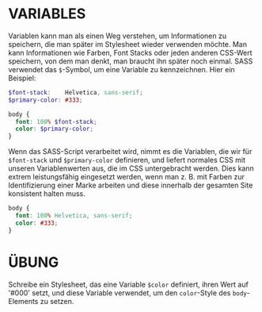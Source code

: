 # VARIABLES

Variablen kann man als einen Weg verstehen, um Informationen zu speichern, die man später im Stylesheet wieder verwenden möchte. Man kann Informationen wie Farben, Font Stacks oder jeden anderen CSS-Wert speichern, von dem man denkt, man braucht ihn später noch einmal. SASS verwendet das `$`-Symbol, um eine Variable zu kennzeichnen. Hier ein Beispiel:

```scss
$font-stack:    Helvetica, sans-serif;
$primary-color: #333;

body {
  font: 100% $font-stack;
  color: $primary-color;
}
```

Wenn das SASS-Script verarbeitet wird, nimmt es die Variablen, die wir für `$font-stack` und `$primary-color` definieren, und liefert normales CSS mit unseren Variablenwerten aus, die im CSS untergebracht werden. Dies kann extrem leistungsfähig eingesetzt werden, wenn man z. B. mit Farben zur Identifizierung einer Marke arbeiten und diese innerhalb der gesamten Site konsistent halten muss.

```css
body {
  font: 100% Helvetica, sans-serif;
  color: #333;
}
```

# ÜBUNG

Schreibe ein Stylesheet, das eine Variable `$color` definiert, ihren Wert auf '#000' setzt, und diese Variable verwendet, um den `color`-Style des `body`-Elements zu setzen.
